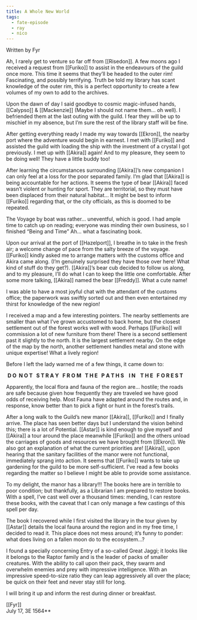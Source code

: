 ```yaml
---
title: A Whole New World
tags:
  - fate-episode
  - ray
  - nico
---
```

<p class="fyr">Written by Fyr</p>

Ah, I rarely get to venture so far off from [[Risedon]]. A few moons ago I received a request from [[Furiko]] to assist in the endeavours of the guild once more. This time it seems that they’ll be headed to the outer rim! Fascinating, and possibly terrifying. Truth be told my library has scant knowledge of the outer rim, this is a perfect opportunity to create a few volumes of my own to add to the archives.  
  
Upon the dawn of day I said goodbye to cosmic magic-infused hands, [[Calypso]] & [[Mackenzie]] (Maybe I should not name them… oh well). I befriended them at the last outing with the guild. I fear they will be up to mischief in my absence, but I’m sure the rest of the library staff will be fine.  
  
After getting everything ready I made my way towards [[Ekron]], the nearby port where the adventure would begin in earnest. I met with [[Furiko]] and assisted the guild with loading the ship with the investment of a crystal I got previously. I met up with [[Akira]] again! And to my pleasure, they seem to be doing well! They have a little buddy too!  
  
After learning the circumstances surrounding [[Akira]]’s new companion I can only feel at a loss for the poor separated family. I’m glad that [[Akira]] is being accountable for her actions. It seems the type of bear [[Akira]] faced wasn’t violent or hunting for sport. They are territorial, so they must have been displaced from their natural habitat... It might be best to inform [[Furiko]] regarding that, or the city officials, as this is doomed to be repeated.  
  
The Voyage by boat was rather... uneventful, which is good. I had ample time to catch up on reading; everyone was minding their own business, so I finished “Being and Time” Ah... what a fascinating book.  
  
Upon our arrival at the port of [[Hazelport]], I breathe in to take in the fresh air; a welcome change of pace from the salty breeze of the voyage. [[Furiko]] kindly asked me to arrange matters with the customs office and Akira came along. (I’m genuinely surprised they have those over here! What kind of stuff do they get?). [[Akira]]’s bear cub decided to follow us along, and to my pleasure, I’ll do what I can to keep the little one comfortable. After some more talking, [[Akira]] named the bear [[Freddy]]. What a cute name!  
  
I was able to have a most joyful chat with the attendant of the customs office; the paperwork was swiftly sorted out and then even entertained my thirst for knowledge of the new region!  
  
I received a map and a few interesting pointers. The nearby settlements are smaller than what I’ve grown accustomed to back home, but the closest settlement out of the forest works well with wood. Perhaps [[Furiko]] will commission a lot of new furniture from there! There is a second settlement past it slightly to the north. It is the largest settlement nearby. On the edge of the map by the north, another settlement handles metal and stone with unique expertise! What a lively region!  
  
Before I left the lady warned me of a few things, it came down to:  
  
 **D O  N O T   S T R A Y   F R O M   T H E   P A T H S    I N    T H E   F O R E S T**  
  
  

  

Apparently, the local flora and fauna of the region are… hostile; the roads are safe because given how frequently they are traveled we have good odds of receiving help. Most Fauna have adapted around the routes and, in response, know better than to pick a fight or hunt in the forest’s trails.  
  
After a long walk to the Guild’s new manor [[Akira]], [[Furiko]] and I finally arrive. The place has seen better days but I understand the vision behind this; there is a lot of Potential. [[Astar]] is kind enough to give myself and [[Akira]] a tour around the place meanwhile [[Furiko]] and the others unload the carriages of goods and resources we have brought from [[Ekron]]. We also got an explanation of what the current priorities are! [[Akira]], upon hearing that the sanitary facilities of the manor were not functional, immediately sprang into action. It seems that [[Furiko]] wants to take up gardening for the guild to be more self-sufficient. I’ve read a few books regarding the matter so I believe I might be able to provide some assistance.  
  
To my delight, the manor has a library!!! The books here are in terrible to poor condition; but thankfully, as a Librarian I am prepared to restore books. With a spell, I’ve cast well over a thousand times: mending, I can restore these books, with the caveat that I can only manage a few castings of this spell per day.  
  
The book I recovered while I first visited the library in the tour given by [[Astar]] details the local fauna around the region and in my free time, I decided to read it. This place does not mess around; it’s funny to ponder: what does living on a fallen moon do to the ecosystem…?  
  
I found a specially concerning Entry of a so-called Great Jaggi; it looks like it belongs to the Raptor family and is the leader of packs of smaller creatures. With the ability to call upon their pack, they swarm and overwhelm enemies and prey with impressive intelligence. With an impressive speed-to-size ratio they can leap aggressively all over the place; be quick on their feet and never stay still for long.  
  
I will bring it up and inform the rest during dinner or breakfast.

[[Fyr]]  
July 17, 3E 1564**